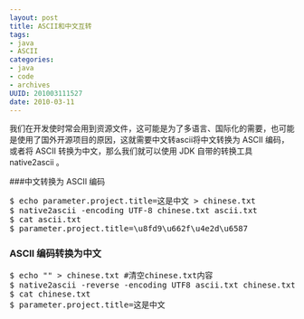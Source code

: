 ```yaml
--- 
layout: post
title: ASCII和中文互转 
tags: 
- java
- ASCII
categories:
- java
- code
- archives
UUID: 201003111527
date: 2010-03-11
---
```


我们在开发使时常会用到资源文件，这可能是为了多语言、国际化的需要，也可能是使用了国外开源项目的原因，这就需要中文转ascii将中文转换为 ASCII 编码，或者将 ASCII 转换为中文，那么我们就可以使用 JDK 自带的转换工具 native2ascii 。

###中文转换为 ASCII 编码
<pre id="bash">
$ echo parameter.project.title=这是中文 > chinese.txt
$ native2ascii -encoding UTF-8 chinese.txt ascii.txt
$ cat ascii.txt
$ parameter.project.title=\u8fd9\u662f\u4e2d\u6587
</pre>

### ASCII 编码转换为中文
<pre id="bash">
$ echo "" > chinese.txt #清空chinese.txt内容
$ native2ascii -reverse -encoding UTF8 ascii.txt chinese.txt
$ cat chinese.txt
$ parameter.project.title=这是中文 
</pre>


